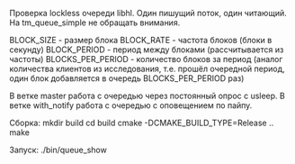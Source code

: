 Проверка lockless очереди libhl.
Один пишущий поток, один читающий.
На tm_queue_simple не обращать внимания.


BLOCK_SIZE - размер блока
BLOCK_RATE - частота блоков (блоки в секунду)
BLOCK_PERIOD - период между блоками (рассчитывается из частоты)
BLOCKS_PER_PERIOD - количество блоков за период (аналог количества клиентов из исследования, т.е. прошёл очередной период, один блок добавляется в очередь BLOCKS_PER_PERIOD раз)

В ветке master работа с очередью через постоянный опрос с usleep.
В ветке with_notify работа с очередью с оповещением по пайпу.

Сборка:
mkdir build
cd build
cmake -DCMAKE_BUILD_TYPE=Release ..
make

Запуск:
./bin/queue_show